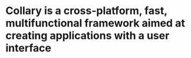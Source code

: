 # Collary is a cross-platform, fast, multifunctional framework aimed at creating applications with a user interface
